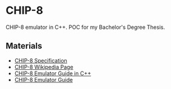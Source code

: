 # CHIP-8
CHIP-8 emulator in C++. POC for my Bachelor's Degree Thesis.

## Materials
- [CHIP-8 Specification](http://devernay.free.fr/hacks/chip8/C8TECH10.HTM#1.0)
- [CHIP-8 Wikipedia Page](whttps://en.wikipedia.org/wiki/CHIP-8#Virtual_machine_description)
- [CHIP-8 Emulator Guide in C++](https://multigesture.net/articles/how-to-write-an-emulator-chip-8-interpreter/)
- [CHIP-8 Emulator Guide](https://chip-8.github.io/links/#emulatorinterpreter-development)
